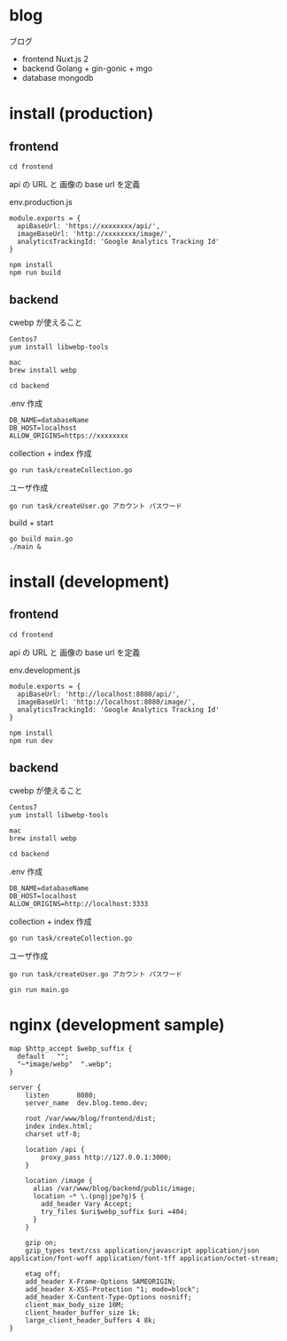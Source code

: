 # blog

ブログ

- frontend Nuxt.js 2
- backend Golang + gin-gonic + mgo
- database mongodb

# install (production)

## frontend

```
cd frontend
```

api の URL と 画像の base url を定義

env.production.js

```
module.exports = {
  apiBaseUrl: 'https://xxxxxxxx/api/',
  imageBaseUrl: 'http://xxxxxxxx/image/',
  analyticsTrackingId: 'Google Analytics Tracking Id'
}
```

```
npm install
npm run build
```

## backend

cwebp が使えること

```
Centos7
yum install libwebp-tools

mac
brew install webp
```

```
cd backend
```

.env 作成

```
DB_NAME=databaseName
DB_HOST=localhost
ALLOW_ORIGINS=https://xxxxxxxx
```

collection + index 作成

```
go run task/createCollection.go
```

ユーザ作成

```
go run task/createUser.go アカウント パスワード
```

build + start

```
go build main.go
./main &
```

# install (development)

## frontend

```
cd frontend
```

api の URL と 画像の base url を定義

env.development.js

```
module.exports = {
  apiBaseUrl: 'http://localhost:8080/api/',
  imageBaseUrl: 'http://localhost:8080/image/',
  analyticsTrackingId: 'Google Analytics Tracking Id'
}
```

```
npm install
npm run dev
```

## backend

cwebp が使えること

```
Centos7
yum install libwebp-tools

mac
brew install webp
```

```
cd backend
```

.env 作成

```
DB_NAME=databaseName
DB_HOST=localhost
ALLOW_ORIGINS=http://localhost:3333
```

collection + index 作成

```
go run task/createCollection.go
```

ユーザ作成

```
go run task/createUser.go アカウント パスワード
```

```
gin run main.go
```

# nginx (development sample)

```
map $http_accept $webp_suffix {
  default   "";
  "~*image/webp"  ".webp";
}

server {
    listen       8080;
    server_name  dev.blog.temo.dev;

    root /var/www/blog/frontend/dist;
    index index.html;
    charset utf-8;

    location /api {
        proxy_pass http://127.0.0.1:3000;
    }

    location /image {
      alias /var/www/blog/backend/public/image;
      location ~* \.(png|jpe?g)$ {
        add_header Vary Accept;
        try_files $uri$webp_suffix $uri =404;
      }
    }

    gzip on;
    gzip_types text/css application/javascript application/json application/font-woff application/font-tff application/octet-stream;

    etag off;
    add_header X-Frame-Options SAMEORIGIN;
    add_header X-XSS-Protection "1; mode=block";
    add_header X-Content-Type-Options nosniff;
    client_max_body_size 10M;
    client_header_buffer_size 1k;
    large_client_header_buffers 4 8k;
}
```
